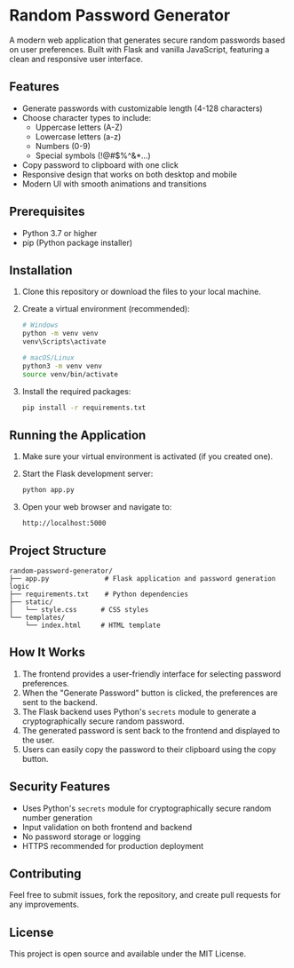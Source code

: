 # Random Password Generator

A modern web application that generates secure random passwords based on user preferences. Built with Flask and vanilla JavaScript, featuring a clean and responsive user interface.

## Features

- Generate passwords with customizable length (4-128 characters)
- Choose character types to include:
  - Uppercase letters (A-Z)
  - Lowercase letters (a-z)
  - Numbers (0-9)
  - Special symbols (!@#$%^&*...)
- Copy password to clipboard with one click
- Responsive design that works on both desktop and mobile
- Modern UI with smooth animations and transitions

## Prerequisites

- Python 3.7 or higher
- pip (Python package installer)

## Installation

1. Clone this repository or download the files to your local machine.

2. Create a virtual environment (recommended):
   ```bash
   # Windows
   python -m venv venv
   venv\Scripts\activate

   # macOS/Linux
   python3 -m venv venv
   source venv/bin/activate
   ```

3. Install the required packages:
   ```bash
   pip install -r requirements.txt
   ```

## Running the Application

1. Make sure your virtual environment is activated (if you created one).

2. Start the Flask development server:
   ```bash
   python app.py
   ```

3. Open your web browser and navigate to:
   ```
   http://localhost:5000
   ```

## Project Structure

```
random-password-generator/
├── app.py              # Flask application and password generation logic
├── requirements.txt    # Python dependencies
├── static/
│   └── style.css      # CSS styles
└── templates/
    └── index.html     # HTML template
```

## How It Works

1. The frontend provides a user-friendly interface for selecting password preferences.
2. When the "Generate Password" button is clicked, the preferences are sent to the backend.
3. The Flask backend uses Python's `secrets` module to generate a cryptographically secure random password.
4. The generated password is sent back to the frontend and displayed to the user.
5. Users can easily copy the password to their clipboard using the copy button.

## Security Features

- Uses Python's `secrets` module for cryptographically secure random number generation
- Input validation on both frontend and backend
- No password storage or logging
- HTTPS recommended for production deployment

## Contributing

Feel free to submit issues, fork the repository, and create pull requests for any improvements.

## License

This project is open source and available under the MIT License. 